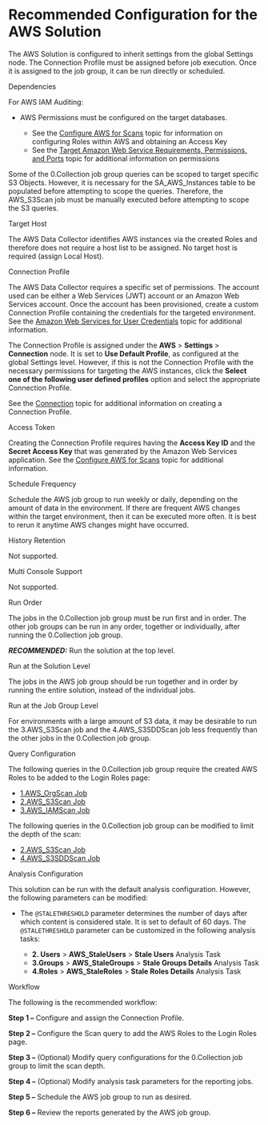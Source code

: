# Recommended Configuration for the AWS Solution

The AWS Solution is configured to inherit settings from the global Settings node. The Connection
Profile must be assigned before job execution. Once it is assigned to the job group, it can be run
directly or scheduled.

Dependencies

For AWS IAM Auditing:

- AWS Permissions must be configured on the target databases.

  - See the [Configure AWS for Scans](/docs/accessanalyzer/12.0/requirements/target/config/aws.md) topic for
    information on configuring Roles within AWS and obtaining an Access Key
  - See the
    [Target Amazon Web Service Requirements, Permissions, and Ports](/docs/accessanalyzer/12.0/requirements/target/aws.md)
    topic for additional information on permissions

Some of the 0.Collection job group queries can be scoped to target specific S3 Objects. However, it
is necessary for the SA_AWS_Instances table to be populated before attempting to scope the queries.
Therefore, the AWS_S3Scan job must be manually executed before attempting to scope the S3 queries.

Target Host

The AWS Data Collector identifies AWS instances via the created Roles and therefore does not require
a host list to be assigned. No target host is required (assign Local Host).

Connection Profile

The AWS Data Collector requires a specific set of permissions. The account used can be either a Web
Services (JWT) account or an Amazon Web Services account. Once the account has been provisioned,
create a custom Connection Profile containing the credentials for the targeted environment. See the
[Amazon Web Services for User Credentials](/docs/accessanalyzer/12.0/admin/settings/connection/profile/aws.md) topic for
additional information.

The Connection Profile is assigned under the **AWS** > **Settings** > **Connection** node. It is set
to **Use Default Profile**, as configured at the global Settings level. However, if this is not the
Connection Profile with the necessary permissions for targeting the AWS instances, click the
**Select one of the following user defined profiles** option and select the appropriate Connection
Profile.

See the [Connection](/docs/accessanalyzer/12.0/admin/settings/connection/overview.md) topic for additional information
on creating a Connection Profile.

Access Token

Creating the Connection Profile requires having the **Access Key ID** and the **Secret Access Key**
that was generated by the Amazon Web Services application. See the
[Configure AWS for Scans](/docs/accessanalyzer/12.0/requirements/target/config/aws.md) topic for additional information.

Schedule Frequency

Schedule the AWS job group to run weekly or daily, depending on the amount of data in the
environment. If there are frequent AWS changes within the target environment, then it can be
executed more often. It is best to rerun it anytime AWS changes might have occurred.

History Retention

Not supported.

Multi Console Support

Not supported.

Run Order

The jobs in the 0.Collection job group must be run first and in order. The other job groups can be
run in any order, together or individually, after running the 0.Collection job group.

**_RECOMMENDED:_** Run the solution at the top level.

Run at the Solution Level

The jobs in the AWS job group should be run together and in order by running the entire solution,
instead of the individual jobs.

Run at the Job Group Level

For environments with a large amount of S3 data, it may be desirable to run the 3.AWS_S3Scan job and
the 4.AWS_S3SDDScan job less frequently than the other jobs in the 0.Collection job group.

Query Configuration

The following queries in the 0.Collection job group require the created AWS Roles to be added to the
Login Roles page:

- [1.AWS_OrgScan Job](/docs/accessanalyzer/12.0/solutions/aws/collection/1.aws_orgscan.md)
- [2.AWS_S3Scan Job](/docs/accessanalyzer/12.0/solutions/aws/collection/2.aws_s3scan.md)
- [3.AWS_IAMScan Job](/docs/accessanalyzer/12.0/solutions/aws/collection/3.aws_iamscan.md)

The following queries in the 0.Collection job group can be modified to limit the depth of the scan:

- [2.AWS_S3Scan Job](/docs/accessanalyzer/12.0/solutions/aws/collection/2.aws_s3scan.md)
- [4.AWS_S3SDDScan Job](/docs/accessanalyzer/12.0/solutions/aws/collection/4.aws_s3sddscan.md)

Analysis Configuration

This solution can be run with the default analysis configuration. However, the following parameters
can be modified:

- The `@STALETHRESHOLD` parameter determines the number of days after which content is considered
  stale. It is set to default of 60 days. The `@STALETHRESHOLD` parameter can be customized in the
  following analysis tasks:

  - **2. Users** > **AWS_StaleUsers** > **Stale Users** Analysis Task
  - **3.Groups** > **AWS_StaleGroups** > **Stale Groups Details** Analysis Task
  - **4.Roles** > **AWS_StaleRoles** > **Stale Roles Details** Analysis Task

Workflow

The following is the recommended workflow:

**Step 1 –** Configure and assign the Connection Profile.

**Step 2 –** Configure the Scan query to add the AWS Roles to the Login Roles page.

**Step 3 –** (Optional) Modify query configurations for the 0.Collection job group to limit the scan
depth.

**Step 4 –** (Optional) Modify analysis task parameters for the reporting jobs.

**Step 5 –** Schedule the AWS job group to run as desired.

**Step 6 –** Review the reports generated by the AWS job group.
